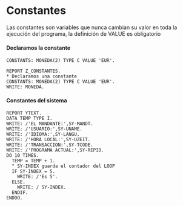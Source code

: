 # Constantes
Las constantes son variables que nunca cambian su valor en toda la ejecución del programa,
la definición de VALUE es obligatorio

#### Declaramos la constante

`CONSTANTS: MONEDA(2) TYPE C VALUE 'EUR'.`


```
REPORT Z_CONSTANTES.
* Declaramos una constante
CONSTANTS: MONEDA(2) TYPE C VALUE 'EUR'.
WRITE: MONEDA.
```

#### Constantes del sistema

```
REPORT YTEXT.
DATA TEMP TYPE I.
WRITE: /'EL MANDANTE:',SY-MANDT.
WRITE: /'USUARIO:',SY-UNAME.
WRITE: /'IDIOMA:',SY-LANGU.
WRITE: /'HORA LOCAL:',SY-UZEIT.
WRITE: /'TRANSACCION:',SY-TCODE.
WRITE: /'PROGRAMA ACTUAL:',SY-REPID.
DO 10 TIMES.
  TEMP = TEMP + 1.
  " SY-INDEX guarda el contador del LOOP
  IF SY-INDEX = 5.
    WRITE: /'Es 5'.
  ELSE.
    WRITE: / SY-INDEX.
  ENDIF.
ENDDO.
```
